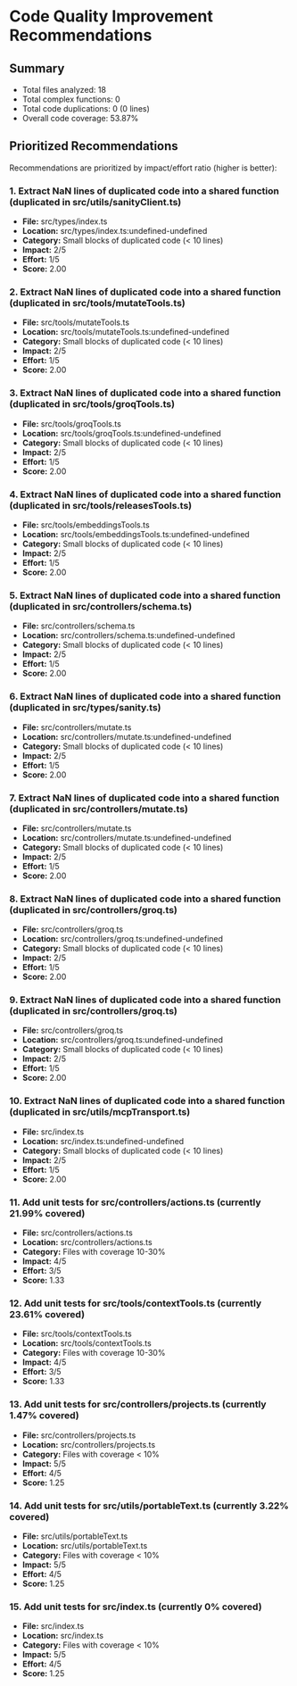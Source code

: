 # Code Quality Improvement Recommendations

## Summary
- Total files analyzed: 18
- Total complex functions: 0
- Total code duplications: 0 (0 lines)
- Overall code coverage: 53.87%

## Prioritized Recommendations
Recommendations are prioritized by impact/effort ratio (higher is better):

### 1. Extract NaN lines of duplicated code into a shared function (duplicated in src/utils/sanityClient.ts)
- **File:** src/types/index.ts
- **Location:** src/types/index.ts:undefined-undefined
- **Category:** Small blocks of duplicated code (< 10 lines)
- **Impact:** 2/5
- **Effort:** 1/5
- **Score:** 2.00

### 2. Extract NaN lines of duplicated code into a shared function (duplicated in src/tools/mutateTools.ts)
- **File:** src/tools/mutateTools.ts
- **Location:** src/tools/mutateTools.ts:undefined-undefined
- **Category:** Small blocks of duplicated code (< 10 lines)
- **Impact:** 2/5
- **Effort:** 1/5
- **Score:** 2.00

### 3. Extract NaN lines of duplicated code into a shared function (duplicated in src/tools/groqTools.ts)
- **File:** src/tools/groqTools.ts
- **Location:** src/tools/groqTools.ts:undefined-undefined
- **Category:** Small blocks of duplicated code (< 10 lines)
- **Impact:** 2/5
- **Effort:** 1/5
- **Score:** 2.00

### 4. Extract NaN lines of duplicated code into a shared function (duplicated in src/tools/releasesTools.ts)
- **File:** src/tools/embeddingsTools.ts
- **Location:** src/tools/embeddingsTools.ts:undefined-undefined
- **Category:** Small blocks of duplicated code (< 10 lines)
- **Impact:** 2/5
- **Effort:** 1/5
- **Score:** 2.00

### 5. Extract NaN lines of duplicated code into a shared function (duplicated in src/controllers/schema.ts)
- **File:** src/controllers/schema.ts
- **Location:** src/controllers/schema.ts:undefined-undefined
- **Category:** Small blocks of duplicated code (< 10 lines)
- **Impact:** 2/5
- **Effort:** 1/5
- **Score:** 2.00

### 6. Extract NaN lines of duplicated code into a shared function (duplicated in src/types/sanity.ts)
- **File:** src/controllers/mutate.ts
- **Location:** src/controllers/mutate.ts:undefined-undefined
- **Category:** Small blocks of duplicated code (< 10 lines)
- **Impact:** 2/5
- **Effort:** 1/5
- **Score:** 2.00

### 7. Extract NaN lines of duplicated code into a shared function (duplicated in src/controllers/mutate.ts)
- **File:** src/controllers/mutate.ts
- **Location:** src/controllers/mutate.ts:undefined-undefined
- **Category:** Small blocks of duplicated code (< 10 lines)
- **Impact:** 2/5
- **Effort:** 1/5
- **Score:** 2.00

### 8. Extract NaN lines of duplicated code into a shared function (duplicated in src/controllers/groq.ts)
- **File:** src/controllers/groq.ts
- **Location:** src/controllers/groq.ts:undefined-undefined
- **Category:** Small blocks of duplicated code (< 10 lines)
- **Impact:** 2/5
- **Effort:** 1/5
- **Score:** 2.00

### 9. Extract NaN lines of duplicated code into a shared function (duplicated in src/controllers/groq.ts)
- **File:** src/controllers/groq.ts
- **Location:** src/controllers/groq.ts:undefined-undefined
- **Category:** Small blocks of duplicated code (< 10 lines)
- **Impact:** 2/5
- **Effort:** 1/5
- **Score:** 2.00

### 10. Extract NaN lines of duplicated code into a shared function (duplicated in src/utils/mcpTransport.ts)
- **File:** src/index.ts
- **Location:** src/index.ts:undefined-undefined
- **Category:** Small blocks of duplicated code (< 10 lines)
- **Impact:** 2/5
- **Effort:** 1/5
- **Score:** 2.00

### 11. Add unit tests for src/controllers/actions.ts (currently 21.99% covered)
- **File:** src/controllers/actions.ts
- **Location:** src/controllers/actions.ts
- **Category:** Files with coverage 10-30%
- **Impact:** 4/5
- **Effort:** 3/5
- **Score:** 1.33

### 12. Add unit tests for src/tools/contextTools.ts (currently 23.61% covered)
- **File:** src/tools/contextTools.ts
- **Location:** src/tools/contextTools.ts
- **Category:** Files with coverage 10-30%
- **Impact:** 4/5
- **Effort:** 3/5
- **Score:** 1.33

### 13. Add unit tests for src/controllers/projects.ts (currently 1.47% covered)
- **File:** src/controllers/projects.ts
- **Location:** src/controllers/projects.ts
- **Category:** Files with coverage < 10%
- **Impact:** 5/5
- **Effort:** 4/5
- **Score:** 1.25

### 14. Add unit tests for src/utils/portableText.ts (currently 3.22% covered)
- **File:** src/utils/portableText.ts
- **Location:** src/utils/portableText.ts
- **Category:** Files with coverage < 10%
- **Impact:** 5/5
- **Effort:** 4/5
- **Score:** 1.25

### 15. Add unit tests for src/index.ts (currently 0% covered)
- **File:** src/index.ts
- **Location:** src/index.ts
- **Category:** Files with coverage < 10%
- **Impact:** 5/5
- **Effort:** 4/5
- **Score:** 1.25

